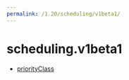 ```yaml
---
permalink: /1.20/scheduling/v1beta1/
---
```


# scheduling.v1beta1



* [priorityClass](priorityClass.md)